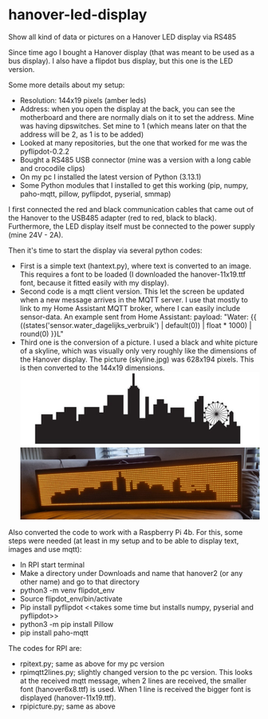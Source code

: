 # hanover-led-display
Show all kind of data or pictures on a Hanover LED display via RS485

Since time ago I bought a Hanover display (that was meant to be used as a bus display). I also have a flipdot bus display, but this one is the LED version.

Some more details about my setup:
- Resolution: 144x19 pixels (amber leds)
- Address: when you open the display at the back, you can see the motherboard and there are normally dials on it to set the address. Mine was having dipswitches. Set mine to 1 (which means later on that the address will be 2, as 1 is to be added)
- Looked at many repositories, but the one that worked for me was the pyflipdot-0.2.2
- Bought a RS485 USB connector (mine was a version with a long cable and crocodile clips)
- On my pc I installed the latest version of Python (3.13.1)
- Some Python modules that I installed to get this working (pip, numpy, paho-mqtt, pillow, pyflipdot, pyserial, smmap)

I first connected the red and black communication cables that came out of the Hanover to the USB485 adapter (red to red, black to black). Furthermore, the LED display itself must be connected to the power supply (mine 24V - 2A).

Then it's time to start the display via several python codes:
- First is a simple text (hantext.py), where text is converted to an image. This requires a font to be loaded (I downloaded the hanover-11x19.ttf font, because it fitted easily with my display).
- Second code is a mqtt client version. This let the screen be updated when a new message arrives in the MQTT server. I use that mostly to link to my Home Assistant MQTT broker, where I can easily include sensor-data. An example sent from Home Assistant: payload: "Water: {{ ((states('sensor.water_dagelijks_verbruik') | default(0)) | float * 1000) | round(0) }}L"
- Third one is the conversion of a picture. I used a black and white picture of a skyline, which was visually only very roughly like the dimensions of the Hanover display. The picture (skyline.jpg) was 628x194 pixels. This is then converted to the 144x19 dimensions. 
![Source picture](skyline.jpg)
![After](skylineafter.jpg)

Also converted the code to work with a Raspberry Pi 4b. For this, some steps were needed (at least in my setup and to be able to display text, images and use mqtt):
- In RPI start terminal
- Make a directory under Downloads and name that hanover2 (or any other name) and go to that directory
- python3 -m venv flipdot_env
- Source flipdot_env/bin/activate
- Pip install pyflipdot <<takes some time but installs numpy, pyserial and pyflipdot>>
- python3 -m pip install Pillow
- pip install paho-mqtt

The codes for RPI are:
- rpitext.py; same as above for my pc version
- rpimqtt2lines.py; slightly changed version to the pc version. This looks at the received mqtt message, when 2 lines are received, the smaller font (hanover6x8.ttf) is used. When 1 line is received the bigger font is displayed (hanover-11x19.ttf).
- rpipicture.py; same as above
